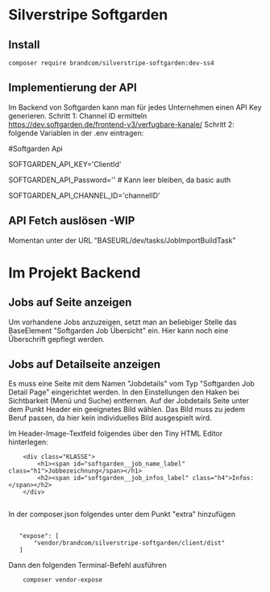 # Silverstripe Softgarden

## Install

```
composer require brandcom/silverstripe-softgarden:dev-ss4
```

## Implementierung der API

Im Backend von Softgarden kann man für jedes Unternehmen einen API Key generieren.
Schritt 1: Channel ID ermitteln https://dev.softgarden.de/frontend-v3/verfugbare-kanale/
Schritt 2: folgende Variablen in der .env eintragen:

#Softgarden Api

SOFTGARDEN_API_KEY='ClientId'

SOFTGARDEN_API_Password='' # Kann leer bleiben, da basic auth

SOFTGARDEN_API_CHANNEL_ID='channelID'

## API Fetch auslösen -WIP
Momentan unter der URL "BASEURL/dev/tasks/JobImportBuildTask"

# Im Projekt Backend


## Jobs auf Seite anzeigen

Um vorhandene Jobs anzuzeigen, setzt man an beliebiger Stelle das BaseElement "Softgarden Job Übersicht" ein. Hier kann noch eine Überschrift gepflegt werden.

## Jobs auf Detailseite anzeigen

Es muss eine Seite mit dem Namen "Jobdetails" vom Typ "Softgarden Job Detail Page" eingerichtet werden. In den Einstellungen den Haken bei Sichtbarkeit (Menü und Suche) entfernen.
Auf der Jobdetails Seite unter dem Punkt Header ein geeignetes Bild wählen. Das Bild muss zu jedem Beruf passen, da hier kein individuelles Bild ausgespielt wird.

Im Header-Image-Textfeld folgendes über den Tiny HTML Editor hinterlegen:

```
    <div class="KLASSE">
        <h1><span id="softgarden__job_name_label" class="h1">Jobbezeichnung</span></h1>
        <h2><span id="softgarden__job_infos_label" class="h4">Infos:</span></h2>
    </div>
    
```


In der composer.json folgendes unter dem Punkt "extra" hinzufügen

 ```

    "expose": [
        "vendor/brandcom/silverstripe-softgarden/client/dist"
    ]

```

Dann den folgenden Terminal-Befehl ausführen

```
    composer vendor-expose

```